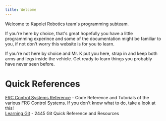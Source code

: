 ```yaml
---
title: Welcome
---
```

Welcome to Kapolei Robotics team's programming subteam.

If you're here by choice, that's great hopefully you have a little programming experince and some of the documentation might be familiar to you, if not don't worry this website is for you to learn.

If you're not here by choice and Mr. K put you here, strap in and keep both arms and legs inside the vehicle. Get ready to learn things you probably have never seen before.

# Quick References  
[FRC Control Systems Reference](https://docs.wpilib.org/en/latest/) - Code Reference and Tutorials of the various FRC Control Systems. If you don't know what to do, take a look at this!  
[Learning Git](https://team2445.github.io/The-Programming-Survival-Guide/git/learning-git/) - 2445 Git Quick Reference and Resources
